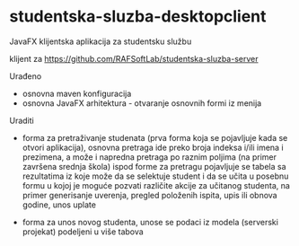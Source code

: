 # studentska-sluzba-desktopclient
JavaFX klijentska aplikacija za studentsku službu

klijent za https://github.com/RAFSoftLab/studentska-sluzba-server 

Urađeno

- osnovna maven konfiguracija
- osnovna JavaFX arhitektura - otvaranje osnovnih formi iz menija

Uraditi

- forma za pretraživanje studenata (prva forma koja se pojavljuje kada se otvori aplikacija), 
osnovna pretraga ide preko broja indeksa i/ili imena i prezimena, 
a može i napredna pretraga po raznim poljima (na primer završena srednja škola)
ispod forme za pretragu pojavljuje se tabela sa rezultatima iz koje može da se selektuje student i da se učita u posebnu formu 
u kojoj je moguće pozvati različite akcije za učitanog studenta, na primer generisanje uverenja, pregled položenih ispita, 
upis ili obnova godine, unos uplate

- forma za unos novog studenta, unose se podaci iz modela (serverski projekat) podeljeni u više tabova



